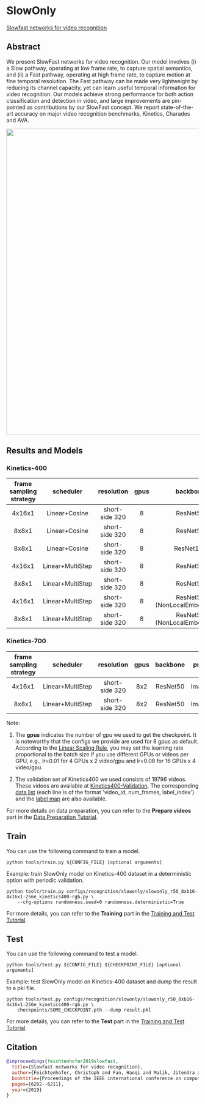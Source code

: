 # SlowOnly

[Slowfast networks for video recognition](https://openaccess.thecvf.com/content_ICCV_2019/html/Feichtenhofer_SlowFast_Networks_for_Video_Recognition_ICCV_2019_paper.html)

<!-- [ALGORITHM] -->

## Abstract

<!-- [ABSTRACT] -->

We present SlowFast networks for video recognition. Our model involves (i) a Slow pathway, operating at low frame rate, to capture spatial semantics, and (ii) a Fast pathway, operating at high frame rate, to capture motion at fine temporal resolution. The Fast pathway can be made very lightweight by reducing its channel capacity, yet can learn useful temporal information for video recognition. Our models achieve strong performance for both action classification and detection in video, and large improvements are pin-pointed as contributions by our SlowFast concept. We report state-of-the-art accuracy on major video recognition benchmarks, Kinetics, Charades and AVA.

<!-- [IMAGE] -->

<div align=center>
<img src="https://user-images.githubusercontent.com/34324155/143044111-94676f64-7ba8-4081-9011-f8054bed7030.png" width="800"/>
</div>

## Results and Models

### Kinetics-400

| frame sampling strategy |    scheduler     |   resolution   | gpus |       backbone       | pretrain | top1 acc | top5 acc | testing protocol  | inference time(video/s) | gpu_mem(M) |       config       |       ckpt       |       log       |
| :---------------------: | :--------------: | :------------: | :--: | :------------------: | :------: | :------: | :------: | :---------------: | :---------------------: | :--------: | :----------------: | :--------------: | :-------------: |
|         4x16x1          |  Linear+Cosine   | short-side 320 |  8   |       ResNet50       |   None   |  72.97   |  90.88   | 10 clips x 3 crop |            x            |    5799    | [config](/configs/recognition/slowonly/slowonly_r50_8xb16-4x16x1-256e_kinetics400-rgb.py) | [ckpt](https://download.openmmlab.com/mmaction/v1.0/recognition/slowonly/slowonly_r50_8xb16-4x16x1-256e_kinetics400-rgb/slowonly_r50_4x16x1_256e_8xb16_kinetics400-rgb_20220901-f6a40d08.pth) | [log](https://download.openmmlab.com/mmaction/v1.0/recognition/slowonly/slowonly_r50_8xb16-4x16x1-256e_kinetics400-rgb/slowonly_r50_4x16x1_256e_8xb16_kinetics400-rgb.log) |
|          8x8x1          |  Linear+Cosine   | short-side 320 |  8   |       ResNet50       |   None   |  75.15   |  92.11   | 10 clips x 3 crop |            x            |   11089    | [config](/configs/recognition/slowonly/slowonly_r50_8xb16-8x8x1-256e_kinetics400-rgb.py) | [ckpt](https://download.openmmlab.com/mmaction/v1.0/recognition/slowonly/slowonly_r50_8xb16-8x8x1-256e_kinetics400-rgb/slowonly_r50_8xb16-8x8x1-256e_kinetics400-rgb_20220901-2132fc87.pth) | [log](https://download.openmmlab.com/mmaction/v1.0/recognition/slowonly/slowonly_r50_8xb16-8x8x1-256e_kinetics400-rgb/slowonly_r50_8xb16-8x8x1-256e_kinetics400-rgb.log) |
|          8x8x1          |  Linear+Cosine   | short-side 320 |  8   |      ResNet101       |   None   |  76.59   |  92.80   | 10 clips x 3 crop |            x            |   16516    | [config](/configs/recognition/slowonly/slowonly_r101_8xb16-8x8x1-196e_kinetics400-rgb.py) | [ckpt](https://download.openmmlab.com/mmaction/v1.0/recognition/slowonly/slowonly_r101_8xb16-8x8x1-196e_kinetics400-rgb/slowonly_r101_8xb16-8x8x1-196e_kinetics400-rgb_20220901-e6281431.pth) | [log](https://download.openmmlab.com/mmaction/v1.0/recognition/slowonly/slowonly_r101_8xb16-8x8x1-196e_kinetics400-rgb/slowonly_r101_8xb16-8x8x1-196e_kinetics400-rgb.log) |
|         4x16x1          | Linear+MultiStep | short-side 320 |  8   |       ResNet50       | ImageNet |  75.12   |  91.72   | 10 clips x 3 crop |            x            |    5797    | [config](/configs/recognition/slowonly/slowonly_imagenet-pretrained-r50_8xb16-4x16x1-steplr-150e_kinetics400-rgb.py) | [ckpt](https://download.openmmlab.com/mmaction/v1.0/recognition/slowonly/slowonly_imagenet-pretrained-r50_8xb16-4x16x1-steplr-150e_kinetics400-rgb/slowonly_imagenet-pretrained-r50_8xb16-4x16x1-steplr-150e_kinetics400-rgb_20220901-e7b65fad.pth) | [log](https://download.openmmlab.com/mmaction/v1.0/recognition/slowonly/slowonly_imagenet-pretrained-r50_8xb16-4x16x1-steplr-150e_kinetics400-rgb/slowonly_imagenet-pretrained-r50_8xb16-4x16x1-steplr-150e_kinetics400-rgb.log) |
|          8x8x1          | Linear+MultiStep | short-side 320 |  8   |       ResNet50       | ImageNet |  76.45   |  92.55   | 10 clips x 3 crop |            x            |   11089    | [config](/configs/recognition/slowonly/slowonly_imagenet-pretrained-r50_8xb16-8x8x1-steplr-150e_kinetics400-rgb.py) | [ckpt](https://download.openmmlab.com/mmaction/v1.0/recognition/slowonly/slowonly_imagenet-pretrained-r50_8xb16-8x8x1-steplr-150e_kinetics400-rgb/slowonly_imagenet-pretrained-r50_8xb16-8x8x1-steplr-150e_kinetics400-rgb_20220901-df42dc84.pth) | [log](https://download.openmmlab.com/mmaction/v1.0/recognition/slowonly/slowonly_imagenet-pretrained-r50_8xb16-8x8x1-steplr-150e_kinetics400-rgb/slowonly_imagenet-pretrained-r50_8xb16-8x8x1-steplr-150e_kinetics400-rgb.log) |
|         4x16x1          | Linear+MultiStep | short-side 320 |  8   | ResNet50 (NonLocalEmbedGauss) | ImageNet |  75.07   |  91.69   | 10 clips x 3 crop |            x            |    8198    | [config](/configs/recognition/slowonly/slowonly_r50-in1k-pre-nl-embedded-gaussian_8xb16-4x16x1-steplr-150e_kinetics400-rgb.py) | [ckpt](https://download.openmmlab.com/mmaction/v1.0/recognition/slowonly/slowonly_r50-in1k-pre-nl-embedded-gaussian_8xb16-4x16x1-steplr-150e_kinetics400-rgb/slowonly_r50-in1k-pre-nl-embedded-gaussian_8xb16-4x16x1-steplr-150e_kinetics400-rgb_20220901-cf739c75.pth) | [log](https://download.openmmlab.com/mmaction/v1.0/recognition/slowonly/slowonly_r50-in1k-pre-nl-embedded-gaussian_8xb16-4x16x1-steplr-150e_kinetics400-rgb/slowonly_r50-in1k-pre-nl-embedded-gaussian_8xb16-4x16x1-steplr-150e_kinetics400-rgb.log) |
|          8x8x1          | Linear+MultiStep | short-side 320 |  8   | ResNet50 (NonLocalEmbedGauss) | ImageNet |  76.65   |  92.47   | 10 clips x 3 crop |            x            |   17087    | [config](/configs/recognition/slowonly/slowonly_r50-in1k-pre-nl-embedded-gaussian_8xb16-8x8x1-steplr-150e_kinetics400-rgb.py) | [ckpt](https://download.openmmlab.com/mmaction/v1.0/recognition/slowonly/slowonly_r50-in1k-pre-nl-embedded-gaussian_8xb16-8x8x1-steplr-150e_kinetics400-rgb/slowonly_r50-in1k-pre-nl-embedded-gaussian_8xb16-8x8x1-steplr-150e_kinetics400-rgb_20220901-df42dc84.pth) | [log](https://download.openmmlab.com/mmaction/v1.0/recognition/slowonly/slowonly_r50-in1k-pre-nl-embedded-gaussian_8xb16-8x8x1-steplr-150e_kinetics400-rgb/slowonly_r50-in1k-pre-nl-embedded-gaussian_8xb16-8x8x1-steplr-150e_kinetics400-rgb.log) |

### Kinetics-700

| frame sampling strategy |    scheduler     |   resolution   | gpus | backbone | pretrain | top1 acc | top5 acc | testing protocol  | inference time(video/s) | gpu_mem(M) |         config         |         ckpt         |         log         |
| :---------------------: | :--------------: | :------------: | :--: | :------: | :------: | :------: | :------: | :---------------: | :---------------------: | :--------: | :--------------------: | :------------------: | :-----------------: |
|         4x16x1          | Linear+MultiStep | short-side 320 | 8x2  | ResNet50 | ImageNet |  65.52   |  86.39   | 10 clips x 3 crop |            x            |    5826    | [config](/configs/recognition/slowonly/slowonly_imagenet-pretrained-r50_16xb16-4x16x1-steplr-150e_kinetics700-rgb.py) | [ckpt](https://download.openmmlab.com/mmaction/v1.0/recognition/slowonly/slowonly_imagenet-pretrained-r50_16xb16-4x16x1-steplr-150e_kinetics700-rgb/slowonly_imagenet-pretrained-r50_16xb16-4x16x1-steplr-150e_kinetics700-rgb_20221013-98b1b0a7.pth) | [log](https://download.openmmlab.com/mmaction/v1.0/recognition/slowonly/slowonly_imagenet-pretrained-r50_16xb16-4x16x1-steplr-150e_kinetics700-rgb/slowonly_imagenet-pretrained-r50_16xb16-4x16x1-steplr-150e_kinetics700-rgb.log) |
|          8x8x1          | Linear+MultiStep | short-side 320 | 8x2  | ResNet50 | ImageNet |  67.67   |  87.80   | 10 clips x 3 crop |            x            |   11089    | [config](/configs/recognition/slowonly/slowonly_imagenet-pretrained-r50_16xb16-8x8x1-steplr-150e_kinetics700-rgb.py) | [ckpt](https://download.openmmlab.com/mmaction/v1.0/recognition/slowonly/slowonly_imagenet-pretrained-r50_16xb16-8x8x1-steplr-150e_kinetics700-rgb/slowonly_imagenet-pretrained-r50_16xb16-8x8x1-steplr-150e_kinetics700-rgb_20221013-15b93b10.pth) | [log](https://download.openmmlab.com/mmaction/v1.0/recognition/slowonly/slowonly_imagenet-pretrained-r50_16xb16-8x8x1-steplr-150e_kinetics700-rgb/slowonly_imagenet-pretrained-r50_16xb16-8x8x1-steplr-150e_kinetics700-rgb.log) |

Note:

1. The **gpus** indicates the number of gpu we used to get the checkpoint. It is noteworthy that the configs we provide are used for 8 gpus as default.
   According to the [Linear Scaling Rule](https://arxiv.org/abs/1706.02677), you may set the learning rate proportional to the batch size if you use different GPUs or videos per GPU,
   e.g., lr=0.01 for 4 GPUs x 2 video/gpu and lr=0.08 for 16 GPUs x 4 video/gpu.

2. The validation set of Kinetics400 we used consists of 19796 videos. These videos are available at [Kinetics400-Validation](https://mycuhk-my.sharepoint.com/:u:/g/personal/1155136485_link_cuhk_edu_hk/EbXw2WX94J1Hunyt3MWNDJUBz-nHvQYhO9pvKqm6g39PMA?e=a9QldB). The corresponding [data list](https://download.openmmlab.com/mmaction/dataset/k400_val/kinetics_val_list.txt) (each line is of the format 'video_id, num_frames, label_index') and the [label map](https://download.openmmlab.com/mmaction/dataset/k400_val/kinetics_class2ind.txt) are also available.

For more details on data preparation, you can refer to the **Prepare videos** part in the [Data Preparation Tutorial](/docs/en/user_guides/2_data_prepare.md).

## Train

You can use the following command to train a model.

```shell
python tools/train.py ${CONFIG_FILE} [optional arguments]
```

Example: train SlowOnly model on Kinetics-400 dataset in a deterministic option with periodic validation.

```shell
python tools/train.py configs/recognition/slowonly/slowonly_r50_8xb16-4x16x1-256e_kinetics400-rgb.py \
    --cfg-options randomness.seed=0 randomness.deterministic=True
```

For more details, you can refer to the **Training** part in the [Training and Test Tutorial](/docs/en/user_guides/4_train_test.md).

## Test

You can use the following command to test a model.

```shell
python tools/test.py ${CONFIG_FILE} ${CHECKPOINT_FILE} [optional arguments]
```

Example: test SlowOnly model on Kinetics-400 dataset and dump the result to a pkl file.

```shell
python tools/test.py configs/recognition/slowonly/slowonly_r50_8xb16-4x16x1-256e_kinetics400-rgb.py \
    checkpoints/SOME_CHECKPOINT.pth --dump result.pkl
```

For more details, you can refer to the **Test** part in the [Training and Test Tutorial](/docs/en/user_guides/4_train_test.md).

## Citation

```BibTeX
@inproceedings{feichtenhofer2019slowfast,
  title={Slowfast networks for video recognition},
  author={Feichtenhofer, Christoph and Fan, Haoqi and Malik, Jitendra and He, Kaiming},
  booktitle={Proceedings of the IEEE international conference on computer vision},
  pages={6202--6211},
  year={2019}
}
```
